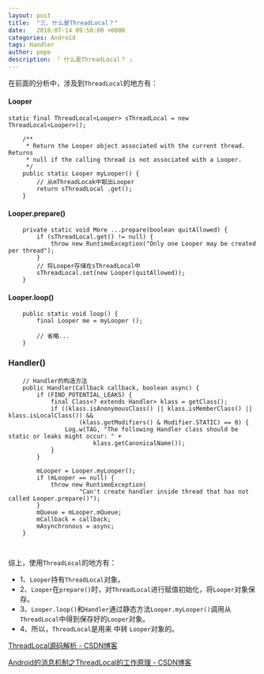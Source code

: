 ```yaml
---
layout: post
title:  "三、什么是ThreadLocal？"
date:   2018-07-14 09:50:00 +0800
categories: Android
tags: Handler
author: pepe
description: 『 什么是ThreadLocal？ 』
---
```


在前面的分析中，涉及到`ThreadLocal`的地方有：
#### **Looper**
```
static final ThreadLocal<Looper> sThreadLocal = new ThreadLocal<Looper>();

    /**
     * Return the Looper object associated with the current thread.  Returns
     * null if the calling thread is not associated with a Looper.
     */
    public static Looper myLooper() {
        // 从mThreadLocak中取出Looper
        return sThreadLocal .get();
    }
```

#### **Looper.prepare()**
```
    private static void More ...prepare(boolean quitAllowed) {
        if (sThreadLocal.get() != null) {
            throw new RuntimeException("Only one Looper may be created per thread");
        }
        // 将Looper存储在sThreadLocal中
        sThreadLocal.set(new Looper(quitAllowed));
    }
```
#### **Looper.loop()**
```
    public static void loop() {
        final Looper me = myLooper ();
        
        // 省略...
    }  
```

### **Handler()**
```
    // Handler的构造方法
    public Handler(Callback callback, boolean async) {
        if (FIND_POTENTIAL_LEAKS) {
            final Class<? extends Handler> klass = getClass();
            if ((klass.isAnonymousClass() || klass.isMemberClass() || klass.isLocalClass()) &&
                    (klass.getModifiers() & Modifier.STATIC) == 0) {
                Log.w(TAG, "The following Handler class should be static or leaks might occur: " +
                        klass.getCanonicalName());
            }
        }
        
        mLooper = Looper.myLooper();
        if (mLooper == null) {
            throw new RuntimeException(
                    "Can't create handler inside thread that has not called Looper.prepare()");
        }
        mQueue = mLooper.mQueue;
        mCallback = callback;
        mAsynchronous = async;
    }
    
    

```

综上，使用`ThreadLocal`的地方有：

* 1、`Looper`持有`ThreadLocal`对象。
* 2、`Looper`在`prepare()`时，对`ThreadLocal`进行赋值初始化，将`Looper`对象保存。
* 3、`Looper.loop()`和`Handler`通过静态方法`Looper.myLooper()`调用从`ThreadLocal`中得到保存好的`Looper`对象。
* 4、所以，`ThreadLocal`是用来 中转 `Looper`对象的。



[ThreadLocal源码解析 - CSDN博客](https://blog.csdn.net/qq_17250009/article/details/50000753)

[Android的消息机制之ThreadLocal的工作原理 - CSDN博客](https://blog.csdn.net/singwhatiwanna/article/details/48350919)










































